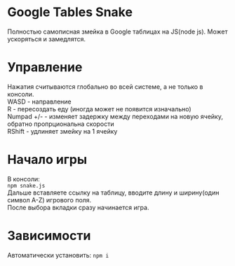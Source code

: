 # Google Tables Snake
Полностью самописная змейка в Google таблицах на JS(node js).
Может ускоряться и замедлятся.
# Управление
Нажатия считываются глобально во всей системе, а не только в консоли.<br>
WASD - направление<br>
R - пересоздать еду (иногда может не появится изначально)<br>
Numpad +/- - изменяет задержку между переходами на новую ячейку, обратно пропрциональна скорости<br>
RShift - удлиняет змейку на 1 ячейку<br>
# Начало игры
В консоли:<br>
`npm snake.js`<br>
Дальше вставляете ссылку на таблицу, вводите длину и ширину(один символ A-Z) игрового поля.<br>
После выбора вкладки сразу начинается игра.
# Зависимости
Автоматически установить:
`npm i`

